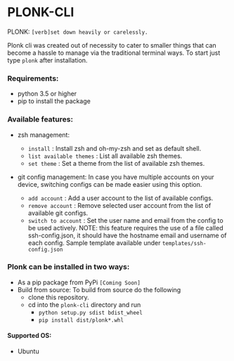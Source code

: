 # PLONK-CLI
PLONK: ```[verb]set down heavily or carelessly.```

Plonk cli was created out of necessity to cater to smaller things that can become a hassle to manage via the traditional terminal ways.
To start just type ```plonk``` after installation.

### Requirements:
- python 3.5 or higher
- pip to install the package


### Available features:
- zsh management:  
  - ```install``` : Install zsh and oh-my-zsh and set as default shell.
  - ```list available themes``` : List all available zsh themes.
  - ```set theme``` : Set a theme from the list of available zsh themes.

- git config management: In case you have multiple accounts on your device, switching configs can be made easier using this option.
  - ```add account``` : Add a user account to the list of available configs.
  - ```remove account``` : Remove selected user account from the list of available git configs.
  - ```switch to account``` : Set the user name and email from the config to be used actively.
  NOTE: this feature requires the use of a file called ssh-config.json, it should have the hostname email and username of each config. Sample template available under ```templates/ssh-config.json```


### Plonk can be installed in two ways:
- As a pip package from PyPi ```[Coming Soon] ```
- Build from source: To build from source do the following
  - clone this repository.
  - cd into the ```plonk-cli``` directory and run 
    - ```python setup.py sdist bdist_wheel```
    - ```pip install dist/plonk*.whl```

#### Supported OS: 
- Ubuntu
